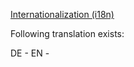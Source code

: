 [Internationalization (i18n)](http://www.w3.org/International/)

Following translation exists:

DE -
EN -
